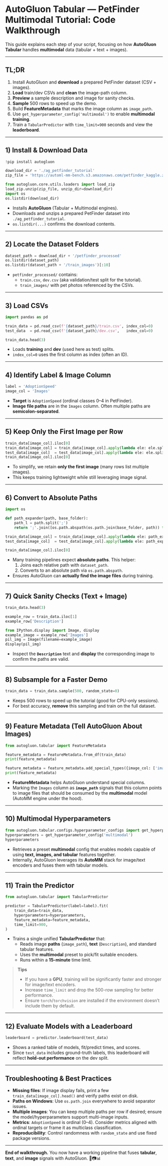 # AutoGluon Tabular — PetFinder Multimodal Tutorial: Code Walkthrough

This guide explains each step of your script, focusing on how **AutoGluon Tabular** handles **multimodal** data (tabular + text + images).

---

## TL;DR

1. Install AutoGluon and **download** a prepared PetFinder dataset (CSV + images).
2. **Load** train/dev CSVs and **clean** the image-path column.
3. **Preview** a sample description and image for sanity checks.
4. **Sample** 500 rows to speed up the demo.
5. Build **FeatureMetadata** that marks the image column as `image_path`.
6. Use `get_hyperparameter_config('multimodal')` to enable **multimodal training**.
7. Train a `TabularPredictor` with `time_limit=900` seconds and view the **leaderboard**.

---

## 1) Install & Download Data

```python
!pip install autogluon

download_dir = './ag_petfinder_tutorial'
zip_file = 'https://automl-mm-bench.s3.amazonaws.com/petfinder_kaggle.zip'

from autogluon.core.utils.loaders import load_zip
load_zip.unzip(zip_file, unzip_dir=download_dir)
import os
os.listdir(download_dir)
```

- Installs **AutoGluon** (Tabular + Multimodal engines).
- Downloads and unzips a prepared PetFinder dataset into `./ag_petfinder_tutorial`.
- `os.listdir(...)` confirms the download contents.

---

## 2) Locate the Dataset Folders

```python
dataset_path = download_dir + '/petfinder_processed'
os.listdir(dataset_path)
os.listdir(dataset_path + '/train_images')[:10]
```

- `petfinder_processed/` contains:
  - `train.csv`, `dev.csv` (aka validation/test split for the tutorial).
  - `train_images/` with pet photos referenced by the CSVs.

---

## 3) Load CSVs

```python
import pandas as pd

train_data = pd.read_csv(f'{dataset_path}/train.csv', index_col=0)
test_data  = pd.read_csv(f'{dataset_path}/dev.csv',   index_col=0)

train_data.head(3)
```

- Loads **training** and **dev** (used here as test) splits.
- `index_col=0` uses the first column as index (often an ID).

---

## 4) Identify Label & Image Column

```python
label = 'AdoptionSpeed'
image_col = 'Images'
```

- **Target** is `AdoptionSpeed` (ordinal classes 0–4 in PetFinder).
- **Image file paths** are in the `Images` column. Often multiple paths are **semicolon-separated**.

---

## 5) Keep Only the First Image per Row

```python
train_data[image_col].iloc[0]
train_data[image_col] = train_data[image_col].apply(lambda ele: ele.split(';')[0])
test_data[image_col]  = test_data[image_col].apply(lambda ele: ele.split(';')[0])
train_data[image_col].iloc[0]
```

- To simplify, we retain **only the first image** (many rows list multiple images).
- This keeps training lightweight while still leveraging image signal.

---

## 6) Convert to Absolute Paths

```python
import os

def path_expander(path, base_folder):
    path_l = path.split(';')
    return ';'.join([os.path.abspath(os.path.join(base_folder, path)) for path in path_l])

train_data[image_col] = train_data[image_col].apply(lambda ele: path_expander(ele, base_folder=dataset_path))
test_data[image_col]  = test_data[image_col].apply(lambda ele: path_expander(ele, base_folder=dataset_path))

train_data[image_col].iloc[0]
```

- Many training pipelines expect **absolute paths**. This helper:
  1) Joins each relative path with `dataset_path`.
  2) Converts to an absolute path via `os.path.abspath`.
- Ensures AutoGluon can **actually find the image files** during training.

---

## 7) Quick Sanity Checks (Text + Image)

```python
train_data.head(3)

example_row = train_data.iloc[1]
example_row['Description']

from IPython.display import Image, display
example_image = example_row['Images']
pil_img = Image(filename=example_image)
display(pil_img)
```

- Inspect the **`Description`** text and **display** the corresponding image to confirm the paths are valid.

---

## 8) Subsample for a Faster Demo

```python
train_data = train_data.sample(500, random_state=0)
```

- Keeps 500 rows to speed up the tutorial (good for CPU-only sessions).
- For best accuracy, **remove** this sampling and train on the full dataset.

---

## 9) Feature Metadata (Tell AutoGluon About Images)

```python
from autogluon.tabular import FeatureMetadata

feature_metadata = FeatureMetadata.from_df(train_data)
print(feature_metadata)

feature_metadata = feature_metadata.add_special_types({image_col: ['image_path']})
print(feature_metadata)
```

- **FeatureMetadata** helps AutoGluon understand special columns.
- Marking the `Images` column as **`image_path`** signals that this column points to image files that should be consumed by the **multimodal** model (AutoMM engine under the hood).

---

## 10) Multimodal Hyperparameters

```python
from autogluon.tabular.configs.hyperparameter_configs import get_hyperparameter_config
hyperparameters = get_hyperparameter_config('multimodal')
hyperparameters
```

- Retrieves a preset **multimodal** config that enables models capable of using **text, images, and tabular** features together.
- Internally, AutoGluon leverages its **AutoMM** stack for image/text encoders and fuses them with tabular models.

---

## 11) Train the Predictor

```python
from autogluon.tabular import TabularPredictor

predictor = TabularPredictor(label=label).fit(
    train_data=train_data,
    hyperparameters=hyperparameters,
    feature_metadata=feature_metadata,
    time_limit=900,
)
```

- Trains a single unified **TabularPredictor** that:
  - Reads image **paths** (`image_path`), **text** (`Description`), and standard tabular features.
  - Uses the **multimodal** preset to pick/fit suitable encoders.
  - Runs within a **15-minute** time limit.

> **Tips**
> - If you have a **GPU**, training will be significantly faster and stronger for image/text encoders.
> - Increase `time_limit` and drop the 500-row sampling for better performance.
> - Ensure `torch`/`torchvision` are installed if the environment doesn’t include them by default.

---

## 12) Evaluate Models with a Leaderboard

```python
leaderboard = predictor.leaderboard(test_data)
```

- Shows a ranked table of models, fit/predict times, and scores.
- Since `test_data` includes ground-truth labels, this leaderboard will reflect **hold-out performance** on the dev split.

---

## Troubleshooting & Best Practices

- **Missing files**: If image display fails, print a few `train_data[image_col].head()` and verify paths exist on disk.
- **Paths on Windows**: Use `os.path.join` everywhere to avoid separator issues.
- **Multiple images**: You can keep multiple paths per row if desired; ensure the model/hyperparameters support multi-image inputs.
- **Metrics**: `AdoptionSpeed` is ordinal (0–4). Consider metrics aligned with ordinal targets or frame it as multiclass classification.
- **Reproducibility**: Control randomness with `random_state` and use fixed package versions.

---

**End of walkthrough.** You now have a working pipeline that fuses **tabular**, **text**, and **image** signals with AutoGluon. 🐶📷📊
